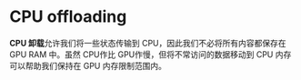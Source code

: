 # CPU offloading

**CPU 卸载**允许我们将一些状态传输到 CPU，因此我们不必将所有内容都保存在 GPU RAM 中。虽然 CPU作比 GPU作慢，但将不常访问的数据移动到 CPU 内存可以帮助我们保持在 GPU 内存限制范围内。
